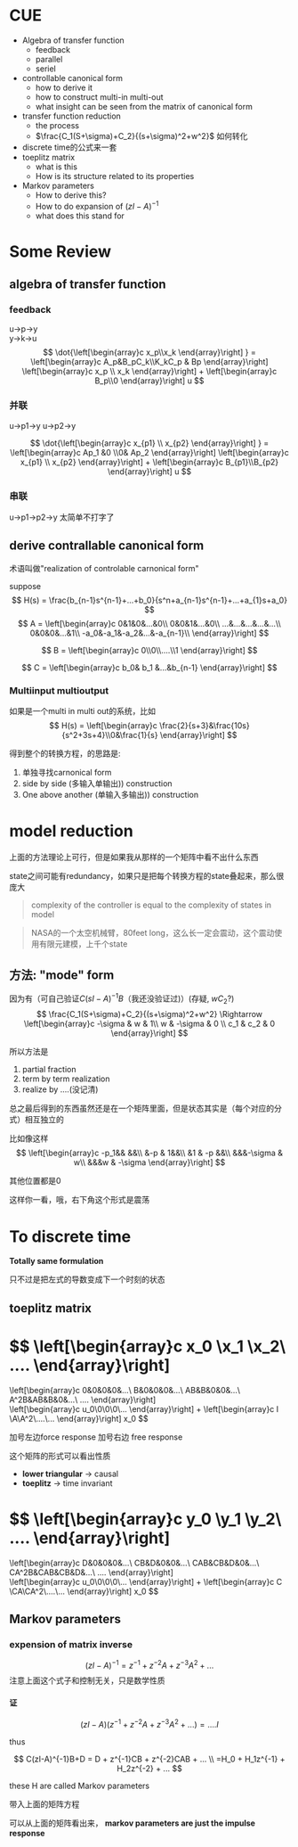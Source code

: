 # CUE
- Algebra of transfer function
  - feedback 
  - parallel
  - seriel
- controllable canonical form
  - how to derive it
  - how to construct multi-in multi-out 
  - what insight can be seen from the matrix of canonical form
- transfer function reduction
  - the process
  - $\frac{C_1(S+\sigma)+C_2}{(s+\sigma)^2+w^2}$ 如何转化
- discrete time的公式来一套
- toeplitz matrix
  - what is this 
  - How is its structure related to its properties
- Markov parameters
  - How to derive this?
  - How to do expansion of $(zI-A)^{-1}$
  - what does this stand for
# Some Review
## algebra of transfer function

### feedback
u->p->y\
y->k->u
$$
\dot{\left[\begin{array}c x_p\\x_k \end{array}\right] } = \left[\begin{array}c A_p&B_pC_k\\K_kC_p & Bp \end{array}\right] \left[\begin{array}c x_p \\ x_k \end{array}\right] + \left[\begin{array}c B_p\\0 \end{array}\right]  u
$$

### 并联
u->p1->y
u->p2->y

$$
\dot{\left[\begin{array}c x_{p1} \\ x_{p2} \end{array}\right] } = \left[\begin{array}c Ap_1 &0 \\0& Ap_2     \end{array}\right] \left[\begin{array}c x_{p1} \\ x_{p2} \end{array}\right] + \left[\begin{array}c B_{p1}\\B_{p2} \end{array}\right]  u
$$


### 串联
u->p1->p2->y
太简单不打字了

## derive contrallable canonical form
术语叫做"realization of controlable carnonical form"

suppose 
$$
H(s) = \frac{b_{n-1}s^{n-1}+...+b_0}{s^n+a_{n-1}s^{n-1}+...+a_{1}s+a_0}
$$
$$
A = \left[\begin{array}c 
0&1&0&...&0\\
0&0&1&...&0\\
...&...&...&...&...\\
0&0&0&...&1\\
-a_0&-a_1&-a_2&...&-a_{n-1}\\  \end{array}\right] 
$$

$$
B = \left[\begin{array}c 0\\0\\....\\1 \end{array}\right]
$$

$$
C = \left[\begin{array}c b_0& b_1 &...&b_{n-1} \end{array}\right] 
$$

### Multiinput multioutput
如果是一个multi in multi out的系统，比如
$$
H(s) = \left[\begin{array}c \frac{2}{s+3}&\frac{10s}{s^2+3s+4}\\0&\frac{1}{s} \end{array}\right] 
$$

得到整个的转换方程，的思路是:
1. 单独寻找carnonical form
2. side by side (多输入单输出)) construction
3. One above another (单输入多输出)) construction

# model reduction
上面的方法理论上可行，但是如果我从那样的一个矩阵中看不出什么东西

state之间可能有redundancy，如果只是把每个转换方程的state叠起来，那么很庞大
>complexity of the controller is equal to the complexity of states in model

>NASA的一个太空机械臂，80feet long，这么长一定会震动，这个震动使用有限元建模，上千个state

## 方法: "mode" form
因为有（可自己验证$C(sI-A)^{-1}B$（我还没验证过)）(存疑, $wC_2$?)
$$
\frac{C_1(S+\sigma)+C_2}{(s+\sigma)^2+w^2} \Rightarrow \left[\begin{array}c -\sigma & w & 1\\ w & -\sigma & 0 \\ c_1 & c_2 & 0 \end{array}\right] 
$$

所以方法是
1. partial fraction
2. term by term realization
3. realize by ....(没记清)

总之最后得到的东西虽然还是在一个矩阵里面，但是状态其实是（每个对应的分式）相互独立的

比如像这样
$$
\left[\begin{array}c 
-p_1&& &&\\
 &-p & 1&&\\
 &1 & -p &&\\
 &&&-\sigma & w\\
 &&&w & -\sigma
 \end{array}\right] 
$$

其他位置都是0

这样你一看，哦，右下角这个形式是震荡

# To discrete time
**Totally same formulation**

只不过是把左式的导数变成下一个时刻的状态


## toeplitz matrix

$$
\left[\begin{array}c x_0 \\x_1 \\x_2\\ .... \end{array}\right]
=
\left[\begin{array}c 0&0&0&0&...\\
B&0&0&0&...\\
AB&B&0&0&...\\
A^2B&AB&B&0&...\\
.... \end{array}\right]  
\left[\begin{array}c u_0\\0\\0\\0\\... \end{array}\right] 
+
\left[\begin{array}c I \\A\\A^2\\....\\... \end{array}\right] x_0
$$

加号左边force response 加号右边 free response

这个矩阵的形式可以看出性质
- **lower triangular** -> causal
- **toeplitz** -> time invariant


$$
\left[\begin{array}c y_0 \\y_1 \\y_2\\ .... \end{array}\right]
=
\left[\begin{array}c D&0&0&0&...\\
CB&D&0&0&...\\
CAB&CB&D&0&...\\
CA^2B&CAB&CB&D&...\\
.... \end{array}\right]  
\left[\begin{array}c u_0\\0\\0\\0\\... \end{array}\right] 
+
\left[\begin{array}c C \\CA\\CA^2\\....\\... \end{array}\right] x_0
$$

## Markov parameters

### expension of matrix inverse
$$
(zI-A)^{-1} = z^{-1} + z^{-2}A+ z^{-3}A^2 + ... 
$$
注意上面这个式子和控制无关，只是数学性质

#### 证
$$
(zI-A)(z^{-1} + z^{-2}A+ z^{-3}A^2 + ... ) = .... I
$$

thus

$$
C(zI-A)^{-1}B+D = D + z^{-1}CB + z^{-2}CAB + ... \\
=H_0 + H_1z^{-1} + H_2z^{-2} + ...
$$

these H are called Markov parameters

带入上面的矩阵方程

可以从上面的矩阵看出来， **markov parameters are just the impulse response**
